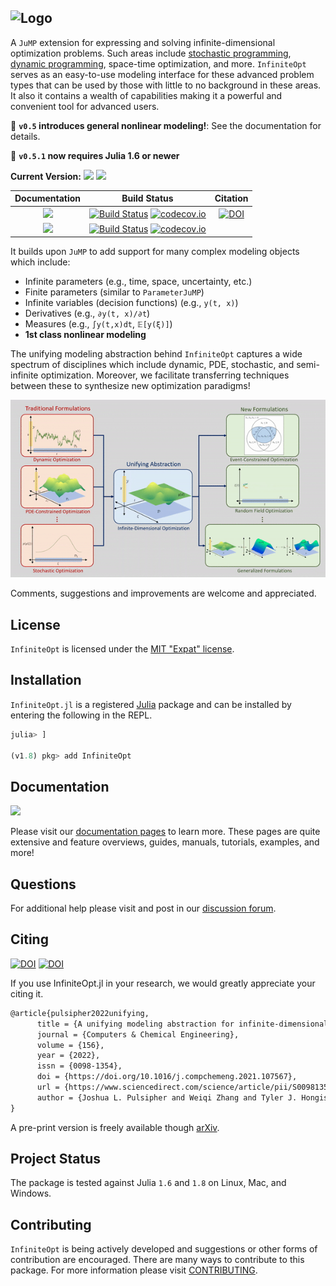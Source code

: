 ![Logo](full_logo.png)
---

A `JuMP` extension for expressing and solving infinite-dimensional optimization
problems. Such areas include [stochastic programming](https://en.wikipedia.org/wiki/Stochastic_programming),
[dynamic programming](https://en.wikipedia.org/wiki/Dynamic_programming),
space-time optimization, and more. `InfiniteOpt` serves as an easy-to-use modeling
interface for these advanced problem types that can be used by those with little
to no background in these areas. It also it contains a wealth of capabilities
making it a powerful and convenient tool for advanced users.  

:tada: **`v0.5` introduces general nonlinear modeling!**: See the documentation for details.

:mega: **`v0.5.1` now requires Julia 1.6 or newer**

**Current Version:** [![](https://docs.juliahub.com/InfiniteOpt/version.svg)](https://juliahub.com/ui/Packages/InfiniteOpt/p3GvY) [![](https://docs.juliahub.com/InfiniteOpt/pkgeval.svg)](https://juliahub.com/ui/Packages/InfiniteOpt/p3GvY)

| **Documentation**                                                               | **Build Status**                                                                                | **Citation** |
|:-------------------------------------------------------------------------------:|:-----------------------------------------------------------------------------------------------:|:--------------------------------------:|
| [![](https://img.shields.io/badge/docs-stable-blue.svg)](https://infiniteopt.github.io/InfiniteOpt.jl/stable) | [![Build Status](https://github.com/infiniteopt/InfiniteOpt.jl/workflows/CI/badge.svg?branch=release-0.5)](https://github.com/infiniteopt/InfiniteOpt.jl/actions?query=workflow%3ACI) [![codecov.io](https://codecov.io/github/infiniteopt/InfiniteOpt.jl/coverage.svg?branch=release-0.5)](https://codecov.io/github/infiniteopt/InfiniteOpt.jl?branch=release-0.5) | [![DOI](https://img.shields.io/badge/Elsevier-CompChemEng%3A107567-yellow.svg)](https://doi.org/10.1016/j.compchemeng.2021.107567) |
| [![](https://img.shields.io/badge/docs-dev-blue.svg)](https://infiniteopt.github.io/InfiniteOpt.jl/dev) | [![Build Status](https://github.com/infiniteopt/InfiniteOpt.jl/workflows/CI/badge.svg?branch=master)](https://github.com/infiniteopt/InfiniteOpt.jl/actions?query=workflow%3ACI) [![codecov.io](https://codecov.io/github/infiniteopt/InfiniteOpt.jl/coverage.svg?branch=master)](https://codecov.io/github/infiniteopt/InfiniteOpt.jl?branch=master) | |

It builds upon `JuMP` to add support for many complex modeling objects which 
include:
- Infinite parameters (e.g., time, space, uncertainty, etc.)
- Finite parameters (similar to `ParameterJuMP`)
- Infinite variables (decision functions) (e.g., `y(t, x)`)
- Derivatives (e.g., `∂y(t, x)/∂t`)
- Measures (e.g., `∫y(t,x)dt`, `𝔼[y(ξ)]`)
- **1st class nonlinear modeling**

The unifying modeling abstraction behind `InfiniteOpt` captures a wide spectrum 
of disciplines which include dynamic, PDE, stochastic, and semi-infinite 
optimization. Moreover, we facilitate transferring techniques between these 
to synthesize new optimization paradigms!

![abstract](abstraction.gif)

Comments, suggestions and improvements are welcome and appreciated.

## License
`InfiniteOpt` is licensed under the [MIT "Expat" license](./LICENSE).

## Installation
`InfiniteOpt.jl` is a registered [Julia](https://julialang.org/) package and 
can be installed by entering the following in the REPL.

```julia
julia> ]

(v1.8) pkg> add InfiniteOpt
```

## Documentation
[![](https://img.shields.io/badge/docs-stable-blue.svg)](https://infiniteopt.github.io/InfiniteOpt.jl/stable)

Please visit our [documentation pages](https://infiniteopt.github.io/InfiniteOpt.jl/stable) 
to learn more. These pages are quite extensive and feature overviews, guides,
manuals, tutorials, examples, and more!

## Questions
For additional help please visit and post in our 
[discussion forum](https://github.com/infiniteopt/InfiniteOpt.jl/discussions).

## Citing
[![DOI](https://img.shields.io/badge/Elsevier-CompChemEng%3A107567-yellow.svg)](https://doi.org/10.1016/j.compchemeng.2021.107567) 
[![DOI](https://img.shields.io/badge/math.OC-arXiv%3A2106.12689-B31B1B.svg)](https://arxiv.org/abs/2106.12689)

If you use InfiniteOpt.jl in your research, we would greatly appreciate your 
citing it.
```latex
@article{pulsipher2022unifying,
      title = {A unifying modeling abstraction for infinite-dimensional optimization},
      journal = {Computers & Chemical Engineering},
      volume = {156},
      year = {2022},
      issn = {0098-1354},
      doi = {https://doi.org/10.1016/j.compchemeng.2021.107567},
      url = {https://www.sciencedirect.com/science/article/pii/S0098135421003458},
      author = {Joshua L. Pulsipher and Weiqi Zhang and Tyler J. Hongisto and Victor M. Zavala},
}
```
A pre-print version is freely available though [arXiv](https://arxiv.org/abs/2106.12689).

## Project Status
The package is tested against Julia `1.6` and `1.8` on Linux, Mac, and Windows.

## Contributing
`InfiniteOpt` is being actively developed and suggestions or other forms of contribution are encouraged.
There are many ways to contribute to this package. For more information please
visit [CONTRIBUTING](https://github.com/infiniteopt/InfiniteOpt.jl/blob/master/CONTRIBUTING.md).
